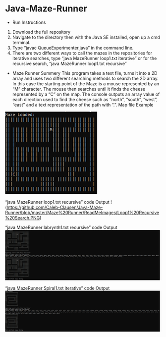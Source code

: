 # Java-Maze-Runner

*  Run Instructions
1. Download the full repository 
2. Navigate to the directory then with the Java SE installed, open up a cmd terminal.
3. Type “javac QueueExperimenter.java” in the command line.
4. There are two different ways to call the mazes in the repositories for iterative searches, type “java MazeRunner loop1.txt iterative” or for the recursive search, “java MazeRunner loop1.txt recursive”


* Maze Runner Summery
This program takes a text file, turns it into a 2D array and uses two different searching methods to search the 2D array. In this case the starting point of the Maze is a mouse represented by an “M” character. The mouse then searches until it finds the cheese represented by a “C” on the map. The console outputs an array value of each direction used to find the cheese such as “north”, “south”, “west”, “east” and a text representation of the path with “.”.
Map file Example

![GitHub Logo](https://github.com/Caleb-Clausen/Java-Maze-Runner/blob/master/Maze%20Runner/ReadMeImages/Demo%20Map.PNG)



“java MazeRunner loop1.txt recursive”  code Output
!(https://github.com/Caleb-Clausen/Java-Maze-Runner/blob/master/Maze%20Runner/ReadMeImages/Loop1%20Recursive%20Search.PNG)

“java MazeRunner labrynth1.txt recursive”  code Output
![GitHub Logo](https://github.com/Caleb-Clausen/Java-Maze-Runner/blob/master/Maze%20Runner/ReadMeImages/Labrynth1%20Recursive%20Search.PNG)

“java MazeRunner Spiral1.txt iterative”  code Output
![GitHub Logo](https://github.com/Caleb-Clausen/Java-Maze-Runner/blob/master/Maze%20Runner/ReadMeImages/Spiral1%20Iterative%20Search.PNG)




